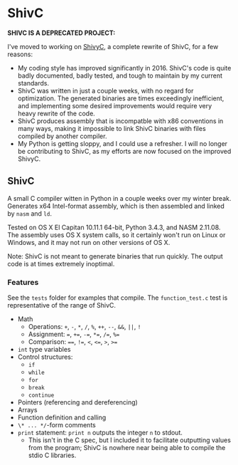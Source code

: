 # ShivC

**SHIVC IS A DEPRECATED PROJECT:**

 I've moved to working on [ShivyC](https://github.com/ShivamSarodia/ShivyC), a complete rewrite of ShivC, for a few reasons:
 - My coding style has improved significantly in 2016. ShivC's code is quite badly documented, badly tested, and tough to maintain by my current standards.
 - ShivC was written in just a couple weeks, with no regard for optimization. The generated binaries are times exceedingly inefficient, and implementing some desired improvements would require very heavy rewrite of the code.
 - ShivC produces assembly that is incompatble with x86 conventions in many ways, making it impossible to link ShivC binaries with files compiled by another compiler.
 - My Python is getting sloppy, and I could use a refresher.
I will no longer be contributing to ShivC, as my efforts are now focused on the improved ShivyC.


## ShivC

A small C compiler witten in Python in a couple weeks over my winter break. Generates x64 Intel-format assembly, which is then assembled and linked by `nasm` and `ld`.

Tested on OS X El Capitan 10.11.1 64-bit, Python 3.4.3, and NASM 2.11.08. The assembly uses OS X system calls, so it certainly won't run on Linux or Windows, and it may not run on other versions of OS X.

Note: ShivC is not meant to generate binaries that run quickly. The output code is at times extremely inoptimal.

### Features

See the `tests` folder for examples that compile. The `function_test.c` test is representative of the range of ShivC.

- Math
  - Operations: `+`, `-`, `*`, `/`, `%`, `++`, `--`, `&&`, `||`, `!`
  - Assignment: `=`, `+=`, `-=`, `*=`, `/=`, `%=`
  - Comparison: `==`, `!=`, `<`, `<=`, `>`, `>=`
- `int` type variables
- Control structures:
  - `if`
  - `while`
  - `for`
  - `break`
  - `continue`
- Pointers (referencing and dereferencing)
- Arrays
- Function definition and calling
- `\* ... */`-form comments
- `print` statement: `print n` outputs the integer `n` to stdout.
  - This isn't in the C spec, but I included it to facilitate outputting values from the program; ShivC is nowhere near being able to compile the stdio C libraries.
